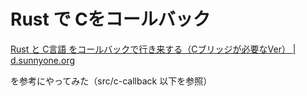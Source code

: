 # Rust で Cをコールバック

[Rust と C言語 をコールバックで行き来する（Cブリッジが必要なVer） | d.sunnyone.org](d.sunnyone.org/2016/04/rust-c-cver.html)

を参考にやってみた（src/c-callback 以下を参照）


